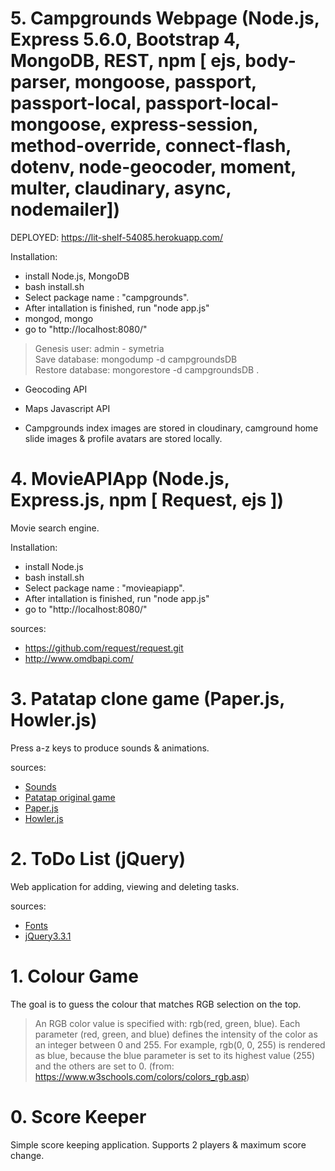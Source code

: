 # 5. Campgrounds Webpage (Node.js, Express 5.6.0, Bootstrap 4, MongoDB, REST, npm [ ejs, body-parser, mongoose, passport, passport-local, passport-local-mongoose, express-session, method-override, connect-flash, dotenv, node-geocoder, moment, multer, claudinary, async, nodemailer])

DEPLOYED: https://lit-shelf-54085.herokuapp.com/


Installation:
- install Node.js, MongoDB
- bash install.sh
- Select package name : "campgrounds".
- After intallation is finished, run "node app.js"
- mongod, mongo
- go to "http://localhost:8080/"

> Genesis user: admin - symetria<br>
> Save database: mongodump -d campgroundsDB<br>
> Restore database: mongorestore -d campgroundsDB .

- Geocoding API
- Maps Javascript API

- Campgrounds index images are stored in cloudinary, camground home slide images & profile avatars are stored locally.


# 4. MovieAPIApp (Node.js, Express.js, npm [ Request, ejs ])

Movie search engine.

Installation:
- install Node.js
- bash install.sh
- Select package name : "movieapiapp".
- After intallation is finished, run "node app.js"
- go to "http://localhost:8080/"

sources: <br />
- https://github.com/request/request.git
- http://www.omdbapi.com/


# 3. Patatap clone game  (Paper.js, Howler.js)

Press a-z keys to produce sounds & animations. 

sources: <br />
- [Sounds](https://github.com/jonobr1/Neuronal-Synchrony)<br />
- [Patatap original game](https://patatap.com/) 
- [Paper.js](http://paperjs.org/)
- [Howler.js](https://howlerjs.com/)


# 2. ToDo List (jQuery)

Web application for adding, viewing and deleting tasks.

sources:  
- [Fonts](https://fontawesome.com/)
- [jQuery3.3.1](https://jquery.com/)
    

# 1. Colour Game

The goal is to guess the colour that matches RGB selection on the top.

>An RGB color value is specified with: rgb(red, green, blue).
>Each parameter (red, green, and blue) defines the intensity of the color as an integer between 0 and 255.
>For example, rgb(0, 0, 255) is rendered as blue, because the blue parameter is set to its highest value (255) and the others are set to 0.   (from: https://www.w3schools.com/colors/colors_rgb.asp)

# 0. Score Keeper

Simple score keeping application. Supports 2 players & maximum score change.
